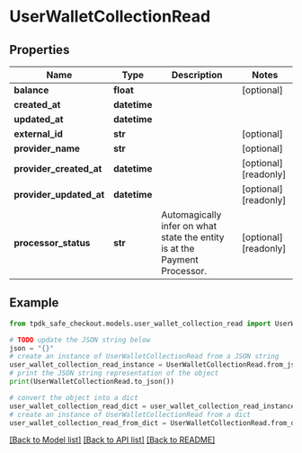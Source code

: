 # UserWalletCollectionRead



## Properties

Name | Type | Description | Notes
------------ | ------------- | ------------- | -------------
**balance** | **float** |  | [optional] 
**created_at** | **datetime** |  | 
**updated_at** | **datetime** |  | 
**external_id** | **str** |  | [optional] 
**provider_name** | **str** |  | [optional] 
**provider_created_at** | **datetime** |  | [optional] [readonly] 
**provider_updated_at** | **datetime** |  | [optional] [readonly] 
**processor_status** | **str** | Automagically infer on what state the entity is at the Payment Processor. | [optional] [readonly] 

## Example

```python
from tpdk_safe_checkout.models.user_wallet_collection_read import UserWalletCollectionRead

# TODO update the JSON string below
json = "{}"
# create an instance of UserWalletCollectionRead from a JSON string
user_wallet_collection_read_instance = UserWalletCollectionRead.from_json(json)
# print the JSON string representation of the object
print(UserWalletCollectionRead.to_json())

# convert the object into a dict
user_wallet_collection_read_dict = user_wallet_collection_read_instance.to_dict()
# create an instance of UserWalletCollectionRead from a dict
user_wallet_collection_read_from_dict = UserWalletCollectionRead.from_dict(user_wallet_collection_read_dict)
```
[[Back to Model list]](../README.md#documentation-for-models) [[Back to API list]](../README.md#documentation-for-api-endpoints) [[Back to README]](../README.md)


